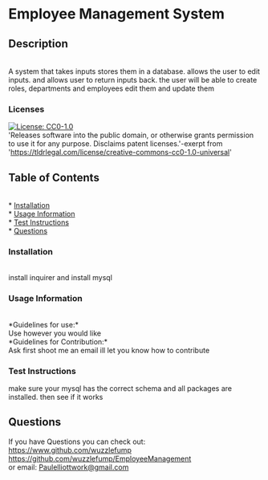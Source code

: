 # Employee Management System

## Description
<br>
A system that takes inputs stores them in a database. allows the user to edit inputs. and allows user to return inputs back. the user will be able to create roles, departments and employees edit them and update them


### Licenses
[![License: CC0-1.0](https://licensebuttons.net/l/zero/1.0/80x15.png)](http://creativecommons.org/publicdomain/zero/1.0/)
<br>
'Releases software into the public domain, or otherwise grants permission to use it for any purpose. Disclaims patent licenses.'-exerpt from 'https://tldrlegal.com/license/creative-commons-cc0-1.0-universal' 

## Table of Contents
<br>
* <a href="#install">Installation</a>
<br>
* <a href ="#use">Usage Information</a>
<br>
* <a href="#test">Test Instructions</a>
<br>
* <a href="#q">Questions</a>

<h3 id= "install" > Installation</h3>
<br>
install inquirer and install mysql


<h3 id = "use"> Usage Information</h3>
<br>
*Guidelines for use:*
<br>
Use however you would like
<br>
*Guidelines for Contribution:* 
<br>
Ask first shoot me an email ill let you know how to contribute

<h3 id="test"> Test Instructions</h3>
make sure your mysql has the correct schema and all packages are installed. then see if it works


<h2 id = "q"> Questions</h2>

If you have Questions you can check out:
<br>
<a href="https://www.github.com/wuzzlefump">https://www.github.com/wuzzlefump</a><br>
<a href="https://github.com/wuzzlefump/EmployeeManagement">https://github.com/wuzzlefump/EmployeeManagement<a><br>
or email:
Paulelliottwork@gmail.com